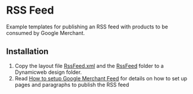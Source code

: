 # RSS Feed

Example templates for publishing an RSS feed with products to be consumed by Google Merchant.

## Installation

1. Copy the layout file [RssFeed.xml](RssFeed.xml) and the [RssFeed](RssFeed/) folder to a Dynamicweb design folder.
2. Read [How to setup Google Merchant Feed](http://developer.dynamicweb-cms.com/documentation/for-developers/product-publishing/how-to-setup-google-merchant-feed.aspx) for details on how to set up pages and paragraphs to publish the RSS feed
